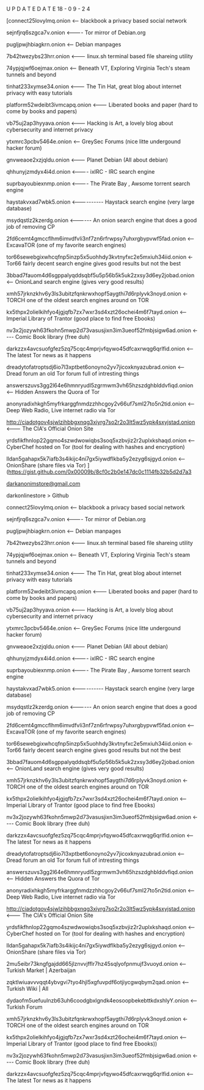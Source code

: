 U P D A T E   D A T E   18 - 0 9 - 2 4 

[connect25lovylmq.onion <-- blackbook a privacy based social network 

sejnfjrq6szgca7v.onion <---- Tor mirror of Debian.org

pugljpwjhbiagkrn.onion <-- Debian manpages

7b42twezybs23hrr.onion <--- linux.sh terminal based file shareing utility

74ypjqjwf6oejmax.onion <-- Beneath VT, Exploring Virginia Tech's steam tunnels and beyond

tinhat233xymse34.onion <--- The Tin Hat, great blog about internet privacy with easy tutorials 

platform52wdeibt3ivmcapq.onion <--- Liberated books and paper (hard to come by books and papers)

vb75uj2ap3hyyava.onion <--- Hacking is Art, a lovely blog about cybersecurity and internet privacy 

ytxmrc3pcbv5464e.onion <-- GreySec Forums (nice litte undergound hacker forum) 

gnvweaoe2xzjqldu.onion <--- Planet Debian (All about debian)

qhhunyjzmdyx4i4d.onion <---- ixIRC - IRC search engine

suprbayoubiexnmp.onion <---- The Pirate Bay , Awsome torrent search engine 

haystakvxad7wbk5.onion <---------- Haystack search engine (very large database) 

msydqstlz2kzerdg.onion <------ An onion search engine that does a good job of removing CP 

2fd6cemt4gmccflhm6imvdfvli3nf7zn6rfrwpsy7uhxrgbypvwf5fad.onion <-- ExcavaTOR (one of my favorite search engines) 

tor66sewebgixwhcqfnp5inzp5x5uohhdy3kvtnyfxc2e5mxiuh34iid.onion <- Tor66 fairly decent search engine gives good results but not the best

3bbad7fauom4d6sgppalyqddsqbf5u5p56b5k5uk2zxsy3d6ey2jobad.onion <-- OnionLand search engine (gives very good results) 

xmh57jrknzkhv6y3ls3ubitzfqnkrwxhopf5aygthi7d6rplyvk3noyd.onion <- TORCH one of the oldest search engines around on TOR

kx5thpx2olielkihfyo4jgjqfb7zx7wxr3sd4xzt26ochei4m6f7tayd.onion <-- Imperial Library of Trantor (good place to find free Ebooks)

nv3x2jozywh63fkohn5mwp2d73vasusjixn3im3ueof52fmbjsigw6ad.onion <---- Comic Book library (free duh)

darkzzx4avcsuofgfez5zq75cqc4mprjvfqywo45dfcaxrwqg6qrlfid.onion <-- The latest Tor news as it happens 

dreadytofatroptsdj6io7l3xptbet6onoyno2yv7jicoxknyazubrad.onion <-- Dread forum an old Tor forum full of intresting things

answerszuvs3gg2l64e6hmnryudl5zgrmwm3vh65hzszdghblddvfiqd.onion <-- Hidden Answers the Quora of Tor 

anonyradixhkgh5myfrkarggfnmdzzhhcgoy2v66uf7sml27to5n2tid.onion <-- Deep Web Radio, Live internet radio via Tor

http://ciadotgov4sjwlzihbbgxnqg3xiyrg7so2r2o3lt5wz5ypk4sxyjstad.onion <--- The CIA's Official Onion Site

yrdsfikfhnlop22gqmo4szwdwowiqbs3soq5xzbvjiz2r2uplxkshaqd.onion <-- CyberChef hosted on Tor (tool for dealing with hashes and encryption)

lldan5gahapx5k7iafb3s4ikijc4ni7gx5iywdflkba5y2ezyg6sjgyd.onion <-- OnionShare (share files via Tor) ](https://gist.github.com/0x00009b/8cf0c2b0e147dc0c1114fb32b5d2d7a3


darkanonimstore@gmail.com

darkonlinestore > Github


connect25lovylmq.onion <-- blackbook a privacy based social network 

sejnfjrq6szgca7v.onion <---- Tor mirror of Debian.org

pugljpwjhbiagkrn.onion <-- Debian manpages

7b42twezybs23hrr.onion <--- linux.sh terminal based file shareing utility

74ypjqjwf6oejmax.onion <-- Beneath VT, Exploring Virginia Tech's steam tunnels and beyond

tinhat233xymse34.onion <--- The Tin Hat, great blog about internet privacy with easy tutorials 

platform52wdeibt3ivmcapq.onion <--- Liberated books and paper (hard to come by books and papers)

vb75uj2ap3hyyava.onion <--- Hacking is Art, a lovely blog about cybersecurity and internet privacy 

ytxmrc3pcbv5464e.onion <-- GreySec Forums (nice litte undergound hacker forum) 

gnvweaoe2xzjqldu.onion <--- Planet Debian (All about debian)

qhhunyjzmdyx4i4d.onion <---- ixIRC - IRC search engine

suprbayoubiexnmp.onion <---- The Pirate Bay , Awsome torrent search engine 

haystakvxad7wbk5.onion <---------- Haystack search engine (very large database) 

msydqstlz2kzerdg.onion <------ An onion search engine that does a good job of removing CP 

2fd6cemt4gmccflhm6imvdfvli3nf7zn6rfrwpsy7uhxrgbypvwf5fad.onion <-- ExcavaTOR (one of my favorite search engines) 

tor66sewebgixwhcqfnp5inzp5x5uohhdy3kvtnyfxc2e5mxiuh34iid.onion <- Tor66 fairly decent search engine gives good results but not the best

3bbad7fauom4d6sgppalyqddsqbf5u5p56b5k5uk2zxsy3d6ey2jobad.onion <-- OnionLand search engine (gives very good results) 

xmh57jrknzkhv6y3ls3ubitzfqnkrwxhopf5aygthi7d6rplyvk3noyd.onion <- TORCH one of the oldest search engines around on TOR

kx5thpx2olielkihfyo4jgjqfb7zx7wxr3sd4xzt26ochei4m6f7tayd.onion <-- Imperial Library of Trantor (good place to find free Ebooks)

nv3x2jozywh63fkohn5mwp2d73vasusjixn3im3ueof52fmbjsigw6ad.onion <---- Comic Book library (free duh)

darkzzx4avcsuofgfez5zq75cqc4mprjvfqywo45dfcaxrwqg6qrlfid.onion <-- The latest Tor news as it happens 

dreadytofatroptsdj6io7l3xptbet6onoyno2yv7jicoxknyazubrad.onion <-- Dread forum an old Tor forum full of intresting things

answerszuvs3gg2l64e6hmnryudl5zgrmwm3vh65hzszdghblddvfiqd.onion <-- Hidden Answers the Quora of Tor 

anonyradixhkgh5myfrkarggfnmdzzhhcgoy2v66uf7sml27to5n2tid.onion <-- Deep Web Radio, Live internet radio via Tor

http://ciadotgov4sjwlzihbbgxnqg3xiyrg7so2r2o3lt5wz5ypk4sxyjstad.onion <--- The CIA's Official Onion Site

yrdsfikfhnlop22gqmo4szwdwowiqbs3soq5xzbvjiz2r2uplxkshaqd.onion <-- CyberChef hosted on Tor (tool for dealing with hashes and encryption)

lldan5gahapx5k7iafb3s4ikijc4ni7gx5iywdflkba5y2ezyg6sjgyd.onion <-- OnionShare (share files via Tor) 

2mu5eibr73kngfgajdd665jlznvvjfflr7hz45sqlyofpnmujf3vuoyd.onion <-- Turkish Market | Azerbaijan

zqktlwiuavvvqqt4ybvgvi7tyo4hjl5xgfuvpdf6otjiycgwqbym2qad.onion <-- Turkish Wiki | All

dydaofm5uefuulnzb63uh6coodgbxlgndk4eosoopbekebttkdxshlyY.onion <-- Turkish Forum 

xmh57jrknzkhv6y3ls3ubitzfqnkrwxhopf5aygthi7d6rplyvk3noyd.onion <- TORCH one of the oldest search engines around on TOR

kx5thpx2olielkihfyo4jgjqfb7zx7wxr3sd4xzt26ochei4m6f7tayd.onion <-- Imperial Library of Trantor (good place to find free Ebooks))

nv3x2jozywh63fkohn5mwp2d73vasusjixn3im3ueof52fmbjsigw6ad.onion <---- Comic Book library (free duh)

darkzzx4avcsuofgfez5zq75cqc4mprjvfqywo45dfcaxrwqg6qrlfid.onion <-- The latest Tor news as it happens 

